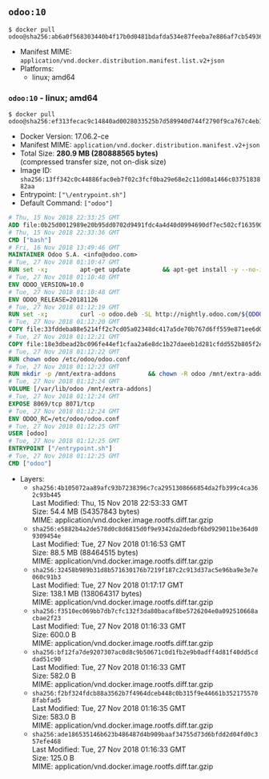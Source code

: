 ## `odoo:10`

```console
$ docker pull odoo@sha256:ab6a0f568303440b4f17b0d0481bdafda534e87feeba7e886af7cb54936390db
```

-	Manifest MIME: `application/vnd.docker.distribution.manifest.list.v2+json`
-	Platforms:
	-	linux; amd64

### `odoo:10` - linux; amd64

```console
$ docker pull odoo@sha256:ef313fecac9c14840ad0028033525b7d589940d744f2790f9ca767c4eb1b571a
```

-	Docker Version: 17.06.2-ce
-	Manifest MIME: `application/vnd.docker.distribution.manifest.v2+json`
-	Total Size: **280.9 MB (280888565 bytes)**  
	(compressed transfer size, not on-disk size)
-	Image ID: `sha256:13ff342c0c44886fac0eb7f02c3fcf0ba29e68e2c11d08a1466c0375183882aa`
-	Entrypoint: `["\/entrypoint.sh"]`
-	Default Command: `["odoo"]`

```dockerfile
# Thu, 15 Nov 2018 22:33:25 GMT
ADD file:0b25d0012989e20b95dd0702d9491fdc4a4d40d0994690df7ec502cf163590fe in / 
# Thu, 15 Nov 2018 22:33:36 GMT
CMD ["bash"]
# Fri, 16 Nov 2018 13:49:46 GMT
MAINTAINER Odoo S.A. <info@odoo.com>
# Tue, 27 Nov 2018 01:10:47 GMT
RUN set -x;         apt-get update         && apt-get install -y --no-install-recommends             ca-certificates             curl             node-less             python-gevent             python-ldap             python-pip             python-qrcode             python-renderpm             python-support             python-vobject             python-watchdog         && curl -o wkhtmltox.deb -SL https://github.com/wkhtmltopdf/wkhtmltopdf/releases/download/0.12.5/wkhtmltox_0.12.5-1.jessie_amd64.deb         && echo '4d104ff338dc2d2083457b3b1e9baab8ddf14202 wkhtmltox.deb' | sha1sum -c -         && dpkg --force-depends -i wkhtmltox.deb         && apt-get -y install -f --no-install-recommends         && apt-get purge -y --auto-remove -o APT::AutoRemove::RecommendsImportant=false -o APT::AutoRemove::SuggestsImportant=false npm         && rm -rf /var/lib/apt/lists/* wkhtmltox.deb         && pip install psycogreen==1.0
# Tue, 27 Nov 2018 01:10:48 GMT
ENV ODOO_VERSION=10.0
# Tue, 27 Nov 2018 01:10:48 GMT
ENV ODOO_RELEASE=20181126
# Tue, 27 Nov 2018 01:12:19 GMT
RUN set -x;         curl -o odoo.deb -SL http://nightly.odoo.com/${ODOO_VERSION}/nightly/deb/odoo_${ODOO_VERSION}.${ODOO_RELEASE}_all.deb         && echo 'a68f31336b103c9cc334d8eb2f88bd5e754b5d74 odoo.deb' | sha1sum -c -         && dpkg --force-depends -i odoo.deb         && apt-get update         && apt-get -y install -f --no-install-recommends         && rm -rf /var/lib/apt/lists/* odoo.deb
# Tue, 27 Nov 2018 01:12:20 GMT
COPY file:33fddeba88e5214ff2c7cd05a02348dc417a5de70b767d6ff559e871ee6d046a in / 
# Tue, 27 Nov 2018 01:12:21 GMT
COPY file:18e3dbead2bc096fe44ef1cfaa2a6e8dc1b27daeeb1d281cfdd552b805f2e767 in /etc/odoo/ 
# Tue, 27 Nov 2018 01:12:22 GMT
RUN chown odoo /etc/odoo/odoo.conf
# Tue, 27 Nov 2018 01:12:23 GMT
RUN mkdir -p /mnt/extra-addons         && chown -R odoo /mnt/extra-addons
# Tue, 27 Nov 2018 01:12:24 GMT
VOLUME [/var/lib/odoo /mnt/extra-addons]
# Tue, 27 Nov 2018 01:12:24 GMT
EXPOSE 8069/tcp 8071/tcp
# Tue, 27 Nov 2018 01:12:24 GMT
ENV ODOO_RC=/etc/odoo/odoo.conf
# Tue, 27 Nov 2018 01:12:25 GMT
USER [odoo]
# Tue, 27 Nov 2018 01:12:25 GMT
ENTRYPOINT ["/entrypoint.sh"]
# Tue, 27 Nov 2018 01:12:25 GMT
CMD ["odoo"]
```

-	Layers:
	-	`sha256:4b105072aa89afc93b7238396c7ca2951308666854da2fb399c4ca362c93b445`  
		Last Modified: Thu, 15 Nov 2018 22:53:33 GMT  
		Size: 54.4 MB (54357843 bytes)  
		MIME: application/vnd.docker.image.rootfs.diff.tar.gzip
	-	`sha256:e5882b4a2de578d0c8d6815d0f9e9342da2dedbf6bd929011be364d09309454e`  
		Last Modified: Tue, 27 Nov 2018 01:16:53 GMT  
		Size: 88.5 MB (88464515 bytes)  
		MIME: application/vnd.docker.image.rootfs.diff.tar.gzip
	-	`sha256:32458b989b31d8b571630176b7219f187c2c913d37ac5e96ba9e3e7e060c91b3`  
		Last Modified: Tue, 27 Nov 2018 01:17:17 GMT  
		Size: 138.1 MB (138064317 bytes)  
		MIME: application/vnd.docker.image.rootfs.diff.tar.gzip
	-	`sha256:f3510ec069bb7db7cfc132f3da80bacaf8be5726204e0a092510668acbae2f23`  
		Last Modified: Tue, 27 Nov 2018 01:16:33 GMT  
		Size: 600.0 B  
		MIME: application/vnd.docker.image.rootfs.diff.tar.gzip
	-	`sha256:bf12fa7de9207307ac0d8c9b50671c0d1fb2e9b0adff4d81f40dd5cddad51c90`  
		Last Modified: Tue, 27 Nov 2018 01:16:33 GMT  
		Size: 582.0 B  
		MIME: application/vnd.docker.image.rootfs.diff.tar.gzip
	-	`sha256:f2bf324fdcb88a3562b7f4964dceb448c0b315f9e44661b3521755708fabfad5`  
		Last Modified: Tue, 27 Nov 2018 01:16:35 GMT  
		Size: 583.0 B  
		MIME: application/vnd.docker.image.rootfs.diff.tar.gzip
	-	`sha256:ade186535146b623b486487d4b909baaf34755d73d6bfdd2d04fd0c357efe468`  
		Last Modified: Tue, 27 Nov 2018 01:16:33 GMT  
		Size: 125.0 B  
		MIME: application/vnd.docker.image.rootfs.diff.tar.gzip
